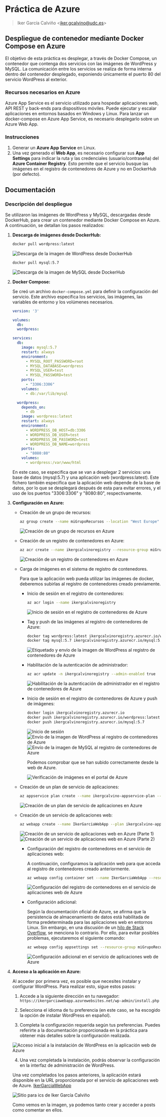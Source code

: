 # Práctica de Azure

> Iker García Calviño \<iker.gcalvino@udc.es\>

## Despliegue de contenedor mediante Docker Compose en Azure

El objetivo de esta práctica es desplegar, a través de Docker Compose, un contenedor que contenga dos servicios con las imágenes de WordPress y MySQL. La comunicación entre los servicios se realiza de forma interna dentro del contenedor desplegado, exponiendo únicamente el puerto 80 del servicio WordPress al exterior.

### Recursos necesarios en Azure

Azure App Service es el servicio utilizado para hospedar aplicaciones web, API REST y back-ends para dispositivos móviles. Puede ejecutar y escalar aplicaciones en entornos basados en Windows y Linux. Para lanzar un docker-compose en Azure App Service, es necesario desplegarlo sobre un Azure Web App.

### Instrucciones

1. Generar un **Azure App Service** en Linux.
2. Una vez generado el **Web App**, es necesario configurar sus **App Settings** para indicar la ruta y las credenciales (usuario/contraseña) del **Azure Container Registry**. Esto permite que el servicio busque las imágenes en el registro de contenedores de Azure y no en DockerHub (por defecto).

## Documentación

### Descripción del despliegue

Se utilizaron las imágenes de WordPress y MySQL, descargadas desde DockerHub, para crear un contenedor mediante Docker Compose en Azure. A continuación, se detallan los pasos realizados:

1. **Descarga de imágenes desde DockerHub:**

    ```bash
    docker pull wordpress:latest
    ```

    ![Descarga de la imagen de WordPress desde DockerHub](img/azure01.png)

    ```bash
    docker pull mysql:5.7
    ```

    ![Descarga de la imagen de MySQL desde DockerHub](img/azure02.png)

2. **Docker Compose:**

    Se creó un archivo `docker-compose.yml` para definir la configuración del servicio. Este archivo especifica los servicios, las imágenes, las variables de entorno y los volúmenes necesarios.

    ```yaml
    version: '3'

    volumes:
      db:
      wordpress:

    services:
      db:
        image: mysql:5.7
        restart: always
        environment:
          - MYSQL_ROOT_PASSWORD=root
          - MYSQL_DATABASE=wordpress
          - MYSQL_USER=test
          - MYSQL_PASSWORD=test
        ports:
          - "3306:3306"
        volumes:
          - db:/var/lib/mysql

      wordpress:
        depends_on:
          - db
        image: wordpress:latest
        restart: always
        environment:
          - WORDPRESS_DB_HOST=db:3306
          - WORDPRESS_DB_USER=test
          - WORDPRESS_DB_PASSWORD=test
          - WORDPRESS_DB_NAME=wordpress
        ports:
          - "8080:80"
        volumes:
          - wordpress:/var/www/html
    ```

    En este caso, se especifica que se van a desplegar 2 servicios: una base de datos (mysql:5.7) y una aplicación web (wordpress:latest). Este fichero también especifica que la aplicación web depende de la base de datos, por lo que se desplegará después de esta para evitar errores, y el uso de los puertos "3306:3306" y "8080:80", respectivamente.

3. **Configuración en Azure:**

    - Creación de un grupo de recursos:

        ```bash
        az group create --name miGrupoRecursos --location "West Europe"
        ```

        ![Creación de un grupo de recursos en Azure](img/azure03.png)

    - Creación de un registro de contenedores en Azure:

        ```bash
        az acr create --name ikergcalvinoregistry --resource-group miGrupoRecursos --sku Basic
        ```

        ![Creación de un registro de contenedores en Azure](img/azure04.png)

    - Carga de imágenes en el sistema de registro de contenedores.
    
        Para que la aplicación web pueda utilizar las imágenes de docker, deberemos subirlas al registro de contenedores creado previamente.

        - Inicio de sesión en el registro de contenedores:

            ```bash
            az acr login --name ikergcalvinoregistry
            ```

            ![Inicio de sesión en el registro de contenedores de Azure](img/azure05.png)

        - Tag y push de las imágenes al registro de contenedores de Azure:

            ```bash
            docker tag wordpress:latest ikergcalvinoregistry.azurecr.io/wordpress:latest
            docker tag mysql:5.7 ikergcalvinoregistry.azurecr.io/mysql:5.7
            ```

            ![Etiquetado y envío de la imagen de WordPress al registro de contenedores de Azure](img/azure06.png)

        - Habilitación de la autenticación de administrador:

            ```bash
            az acr update -n ikergcalvinoregistry --admin-enabled true
            ```

            ![Habilitación de la autenticación de administrador en el registro de contenedores de Azure](img/azure07.png)

        - Inicio de sesión en el registro de contenedores de Azure y push de imágenes:

            ```bash
            docker login ikergcalvinoregistry.azurecr.io
            docker push ikergcalvinoregistry.azurecr.io/wordpress:latest
            docker push ikergcalvinoregistry.azurecr.io/mysql:5.7
            ```

            ![Inicio de sesión](img/azure08.png)
            ![Envío de la imagen de WordPress al registro de contenedores de Azure](img/azure09.png)
            ![Envío de la imagen de MySQL al registro de contenedores de Azure](img/azure10.png)

            Podemos comprobar que se han subido correctamente desde la web de Azure.

            ![Verificación de imágenes en el portal de Azure](img/azure11.png)

    - Creación de un plan de servicio de aplicaciones:

        ```bash
        az appservice plan create --name ikergcalvino-appservice-plan --resource-group miGrupoRecursos --sku B1 --is-linux
        ```

        ![Creación de un plan de servicio de aplicaciones en Azure](img/azure12.png)

    - Creación de un servicio de aplicaciones web:

        ```bash
        az webapp create --name IkerGarciaWebApp --plan ikergcalvino-appservice-plan --resource-group miGrupoRecursos --multicontainer-config-file docker-compose.yml --multicontainer-config-type COMPOSE
        ```

        ![Creación de un servicio de aplicaciones web en Azure (Parte 1)](img/azure13-1.png)
        ![Creación de un servicio de aplicaciones web en Azure (Parte 2)](img/azure13-2.png)

        - Configuración del registro de contenedores en el servicio de aplicaciones web:

            A continuación, configuramos la aplicación web para que acceda al registro de contenedores creado anteriormente.

            ```bash
            az webapp config container set --name IkerGarciaWebApp --resource-group miGrupoRecursos --docker-registry-server-url ikergcalvinoregistry.azurecr.io --docker-registry-server-user ikergcalvinoregistry --docker-registry-server-password nbXfPUWkGsKLypLyHcBdo8OWJUS6TA+4eJfZrs82n1+ACRAfHh/0
            ```

            ![Configuración del registro de contenedores en el servicio de aplicaciones web de Azure](img/azure14.png)

        - Configuración adicional:

            Según la documentación oficial de Azure, se afirma que la persistencia de almacenamiento de datos está habilitada de forma predeterminada para las aplicaciones web en entornos Linux. Sin embargo, en una discusión de un [hilo de Stack Overflow](https://stackoverflow.com/questions/61701578/how-to-access-the-persistent-shared-storage-of-azure-web-apps-for-containers/61707784#61707784), se menciona lo contrario. Por ello, para evitar posibles problemas, ejecutaremos el siguiente comando:

            ```bash
            az webapp config appsettings set --resource-group miGrupoRecursos --name IkerGarciaWebApp --settings WEBSITES_ENABLE_APP_SERVICE_STORAGE=true
            ```

            ![Configuración adicional en el servicio de aplicaciones web de Azure](img/azure15.png)

4. **Acceso a la aplicación en Azure:**

    Al acceder por primera vez, es posible que necesites instalar y configurar WordPress. Para realizar esto, sigue estos pasos:

    1. Accede a la siguiente dirección en tu navegador: `https://ikergarciawebapp.azurewebsites.net/wp-admin/install.php`

    2. Selecciona el idioma de tu preferencia (en este caso, se ha escogido la opción de instalar WordPress en español).

    3. Completa la configuración requerida según tus preferencias. Puedes referirte a la documentación proporcionada en la práctica para obtener más detalles sobre la configuración realizada.

    ![Acceso inicial a la instalación de WordPress en la aplicación web de Azure](img/azure16.png)

    4. Una vez completada la instalación, podrás observar la configuración en la interfaz de administración de WordPress.

    Una vez completados los pasos anteriores, la aplicación estará disponible en la URL proporcionada por el servicio de aplicaciones web de Azure. [IkerGarciaWebApp](https://ikergarciawebapp.azurewebsites.net)

    ![Sitio para ics de Iker García Calviño](img/azure17.png)

    Como vemos en la imagen, ya podemos tanto crear y acceder a posts como comentar en ellos.
